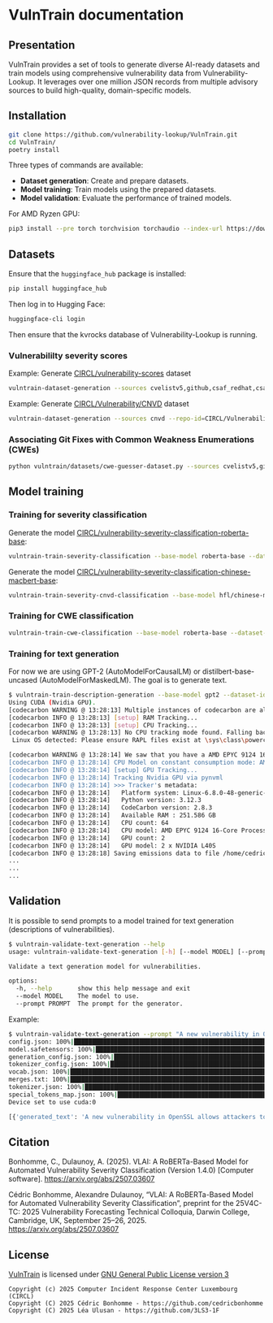 # VulnTrain documentation

<!-- ```{contents} Table of Contents
:depth: 3
``` -->

## Presentation

VulnTrain provides a set of tools to generate diverse AI-ready datasets and train models using comprehensive vulnerability data from Vulnerability-Lookup.
It leverages over one million JSON records from multiple advisory sources to build high-quality, domain-specific models.


## Installation

```bash
git clone https://github.com/vulnerability-lookup/VulnTrain.git
cd VulnTrain/
poetry install
```

Three types of commands are available:

- **Dataset generation**: Create and prepare datasets.
- **Model training**: Train models using the prepared datasets.
- **Model validation**: Evaluate the performance of trained models.

For AMD Ryzen GPU:

```bash
pip3 install --pre torch torchvision torchaudio --index-url https://download.pytorch.org/whl/nightly/rocm6.4/
```

## Datasets


Ensure that the ``huggingface_hub`` package is installed:

```bash
pip install huggingface_hub
```

Then log in to Hugging Face:

```bash
huggingface-cli login
```

Then ensure that the kvrocks database of Vulnerability-Lookup is running.


### Vulnerabililty severity scores

Example: Generate [CIRCL/vulnerability-scores](https://huggingface.co/datasets/CIRCL/vulnerability-scores) dataset

```bash
vulntrain-dataset-generation --sources cvelistv5,github,csaf_redhat,csaf_cisco,csaf_cisa,pysec --repo-id=CIRCL/vulnerability-scores
```

Example: Generate [CIRCL/Vulnerability/CNVD](https://huggingface.co/datasets/CIRCL/Vulnerability-CNVD) dataset

```bash
vulntrain-dataset-generation --sources cnvd --repo-id=CIRCL/Vulnerability-CNVD
```


### Associating Git Fixes with Common Weakness Enumerations (CWEs)

```bash
python vulntrain/datasets/cwe-guesser-dataset.py --sources cvelistv5,github,pysec,csaf_redhat --repo-id=CIRCL/vulnerability-cwe-patch
```



## Model training

### Training for severity classification

Generate the model [CIRCL/vulnerability-severity-classification-roberta-base](https://huggingface.co/CIRCL/vulnerability-severity-classification-roberta-base):

```bash
vulntrain-train-severity-classification --base-model roberta-base --dataset-id CIRCL/vulnerability-scores --repo-id CIRCL/vulnerability-severity-classification-roberta-base
```

Generate the model [CIRCL/vulnerability-severity-classification-chinese-macbert-base](https://huggingface.co/CIRCL/vulnerability-severity-classification-chinese-macbert-base):

```bash
vulntrain-train-severity-cnvd-classification --base-model hfl/chinese-macbert-base --dataset-id CIRCL/Vulnerability-CNVD --repo-id CIRCL/vulnerability-severity-classification-chinese-macbert-base
```

### Training for CWE classification

```bash
vulntrain-train-cwe-classification --base-model roberta-base --dataset-id CIRCL/vulnerability-cwe-patch --repo-id CIRCL/cwe-parent-vulnerability-classification-roberta-base 
```


### Training for text generation

For now we are using GPT-2 (AutoModelForCausalLM) or distilbert-base-uncased (AutoModelForMaskedLM).
The goal is to generate text.

```bash
$ vulntrain-train-description-generation --base-model gpt2 --dataset-id CIRCL/vulnerability --repo-id CIRCL/vulnerability-description-generation-gpt2
Using CUDA (Nvidia GPU).
[codecarbon WARNING @ 13:28:13] Multiple instances of codecarbon are allowed to run at the same time.
[codecarbon INFO @ 13:28:13] [setup] RAM Tracking...
[codecarbon INFO @ 13:28:13] [setup] CPU Tracking...
[codecarbon WARNING @ 13:28:13] No CPU tracking mode found. Falling back on CPU constant mode. 
 Linux OS detected: Please ensure RAPL files exist at \sys\class\powercap\intel-rapl to measure CPU

[codecarbon WARNING @ 13:28:14] We saw that you have a AMD EPYC 9124 16-Core Processor but we don't know it. Please contact us.
[codecarbon INFO @ 13:28:14] CPU Model on constant consumption mode: AMD EPYC 9124 16-Core Processor
[codecarbon INFO @ 13:28:14] [setup] GPU Tracking...
[codecarbon INFO @ 13:28:14] Tracking Nvidia GPU via pynvml
[codecarbon INFO @ 13:28:14] >>> Tracker's metadata:
[codecarbon INFO @ 13:28:14]   Platform system: Linux-6.8.0-48-generic-x86_64-with-glibc2.39
[codecarbon INFO @ 13:28:14]   Python version: 3.12.3
[codecarbon INFO @ 13:28:14]   CodeCarbon version: 2.8.3
[codecarbon INFO @ 13:28:14]   Available RAM : 251.586 GB
[codecarbon INFO @ 13:28:14]   CPU count: 64
[codecarbon INFO @ 13:28:14]   CPU model: AMD EPYC 9124 16-Core Processor
[codecarbon INFO @ 13:28:14]   GPU count: 2
[codecarbon INFO @ 13:28:14]   GPU model: 2 x NVIDIA L40S
[codecarbon INFO @ 13:28:18] Saving emissions data to file /home/cedric/VulnTrain/emissions.csv                                    | 1/2700 [00:07<5:45:36,  7.68s/it]
...
...
...
```



## Validation

It is possible to send prompts to a model trained for text generation (descriptions of vulnerabilities).

```bash
$ vulntrain-validate-text-generation --help
usage: vulntrain-validate-text-generation [-h] [--model MODEL] [--prompt PROMPT]

Validate a text generation model for vulnerabilities.

options:
  -h, --help       show this help message and exit
  --model MODEL    The model to use.
  --prompt PROMPT  The prompt for the generator.
```

Example:

```bash
$ vulntrain-validate-text-generation --prompt "A new vulnerability in OpenSSL allows attackers to" --model CIRCL/vulnerability-description-generation-gpt2-large
config.json: 100%|█████████████████████████████████████████████████████████████████████████████████████████████████████████████████████████████████████████████████████████████████████████████████████████████████████████████████████████████████████████████████████████████████████████████████████████████████| 907/907 [00:00<00:00, 6.70MB/s]
model.safetensors: 100%|█████████████████████████████████████████████████████████████████████████████████████████████████████████████████████████████████████████████████████████████████████████████████████████████████████████████████████████████████████████████████████████████████████████████████████████| 498M/498M [00:12<00:00, 41.3MB/s]
generation_config.json: 100%|██████████████████████████████████████████████████████████████████████████████████████████████████████████████████████████████████████████████████████████████████████████████████████████████████████████████████████████████████████████████████████████████████████████████████████| 119/119 [00:00<00:00, 1.63MB/s]
tokenizer_config.json: 100%|███████████████████████████████████████████████████████████████████████████████████████████████████████████████████████████████████████████████████████████████████████████████████████████████████████████████████████████████████████████████████████████████████████████████████████| 556/556 [00:00<00:00, 4.01MB/s]
vocab.json: 100%|████████████████████████████████████████████████████████████████████████████████████████████████████████████████████████████████████████████████████████████████████████████████████████████████████████████████████████████████████████████████████████████████████████████████████████████████| 798k/798k [00:00<00:00, 3.25MB/s]
merges.txt: 100%|████████████████████████████████████████████████████████████████████████████████████████████████████████████████████████████████████████████████████████████████████████████████████████████████████████████████████████████████████████████████████████████████████████████████████████████████| 456k/456k [00:00<00:00, 5.58MB/s]
tokenizer.json: 100%|██████████████████████████████████████████████████████████████████████████████████████████████████████████████████████████████████████████████████████████████████████████████████████████████████████████████████████████████████████████████████████████████████████████████████████████| 3.56M/3.56M [00:00<00:00, 10.3MB/s]
special_tokens_map.json: 100%|█████████████████████████████████████████████████████████████████████████████████████████████████████████████████████████████████████████████████████████████████████████████████████████████████████████████████████████████████████████████████████████████████████████████████████| 470/470 [00:00<00:00, 3.51MB/s]
Device set to use cuda:0

[{'generated_text': 'A new vulnerability in OpenSSL allows attackers to bypass the TLS 1.2.1 server-side certificate validation by using a specially crafted (but not necessarily signed) client certificate to connect to a server. This issue affects: OpenSSL 3.0 versions prior to 3.0.4.1. OpenSSL 2.0 versions prior to 2.0.0.43. OpenSSL 1.1 versions prior to 1.1.0.27. OpenSSL 1.0 versions prior to 1.0.1.22. OpenSSL 0.9.6 versions prior to 0.9.6i.7. OpenSSL 0.8.7 versions prior to 0.8.7p14. Fixed in OpenSSL 3.0.4.1 (Affected 3.0.0,3.0.1,3.0.2). Fixed in OpenSSL 2.0.0.43 (Affected 2.0.0.43). Fixed in OpenSSL 1.1.0.27 (Affected 1.1.0.26). Fixed in OpenSSL 1.0.1.22 (Affected 1.0.1.21). Fixed in OpenSSL 0.9.6i.7 (Affected 0'}]
```

## Citation

Bonhomme, C., Dulaunoy, A. (2025). VLAI: A RoBERTa-Based Model for Automated Vulnerability Severity Classification (Version 1.4.0) [Computer software]. https://arxiv.org/abs/2507.03607

Cédric Bonhomme, Alexandre Dulaunoy, “VLAI: A RoBERTa-Based Model for Automated Vulnerability Severity Classification”, preprint for the 25V4C-TC: 2025 Vulnerability Forecasting Technical Colloquia, Darwin College, Cambridge, UK, September 25–26, 2025.  
https://arxiv.org/abs/2507.03607


## License

[VulnTrain](https://github.com/vulnerability-lookup/VulnTrain) is licensed under
[GNU General Public License version 3](https://www.gnu.org/licenses/gpl-3.0.html)

~~~
Copyright (c) 2025 Computer Incident Response Center Luxembourg (CIRCL)
Copyright (C) 2025 Cédric Bonhomme - https://github.com/cedricbonhomme
Copyright (C) 2025 Léa Ulusan - https://github.com/3LS3-1F
~~~

